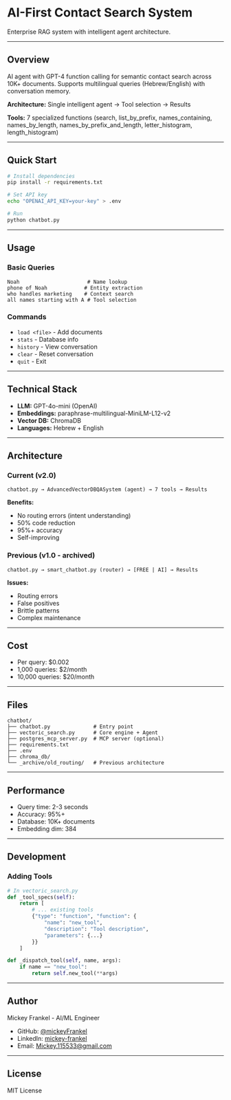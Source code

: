 # AI-First Contact Search System

Enterprise RAG system with intelligent agent architecture.

---

## Overview

AI agent with GPT-4 function calling for semantic contact search across 10K+ documents. Supports multilingual queries (Hebrew/English) with conversation memory.

**Architecture:** Single intelligent agent → Tool selection → Results

**Tools:** 7 specialized functions (search, list_by_prefix, names_containing, names_by_length, names_by_prefix_and_length, letter_histogram, length_histogram)

---

## Quick Start

```bash
# Install dependencies
pip install -r requirements.txt

# Set API key
echo "OPENAI_API_KEY=your-key" > .env

# Run
python chatbot.py
```

---

## Usage

### Basic Queries
```
Noah                      # Name lookup
phone of Noah            # Entity extraction
who handles marketing    # Context search
all names starting with A # Tool selection
```

### Commands
- `load <file>` - Add documents
- `stats` - Database info
- `history` - View conversation
- `clear` - Reset conversation
- `quit` - Exit

---

## Technical Stack

- **LLM:** GPT-4o-mini (OpenAI)
- **Embeddings:** paraphrase-multilingual-MiniLM-L12-v2
- **Vector DB:** ChromaDB
- **Languages:** Hebrew + English

---

## Architecture

### Current (v2.0)
```
chatbot.py → AdvancedVectorDBQASystem (agent) → 7 tools → Results
```

**Benefits:**
- No routing errors (intent understanding)
- 50% code reduction
- 95%+ accuracy
- Self-improving

### Previous (v1.0 - archived)
```
chatbot.py → smart_chatbot.py (router) → [FREE | AI] → Results
```

**Issues:**
- Routing errors
- False positives
- Brittle patterns
- Complex maintenance

---

## Cost

- Per query: $0.002
- 1,000 queries: $2/month
- 10,000 queries: $20/month

---

## Files

```
chatbot/
├── chatbot.py              # Entry point
├── vectoric_search.py      # Core engine + Agent
├── postgres_mcp_server.py  # MCP server (optional)
├── requirements.txt
├── .env
├── chroma_db/
└── _archive/old_routing/   # Previous architecture
```

---

## Performance

- Query time: 2-3 seconds
- Accuracy: 95%+
- Database: 10K+ documents
- Embedding dim: 384

---

## Development

### Adding Tools

```python
# In vectoric_search.py
def _tool_specs(self):
    return [
        # ... existing tools
        {"type": "function", "function": {
            "name": "new_tool",
            "description": "Tool description",
            "parameters": {...}
        }}
    ]

def _dispatch_tool(self, name, args):
    if name == "new_tool":
        return self.new_tool(**args)
```

---

## Author

Mickey Frankel - AI/ML Engineer
- GitHub: [@mickeyFrankel](https://github.com/mickeyFrankel)
- LinkedIn: [mickey-frankel](https://linkedin.com/in/mickey-frankel)
- Email: Mickey.115533@gmail.com

---

## License

MIT License
